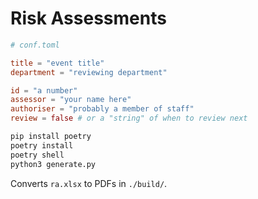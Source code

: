 # Risk Assessments

```toml
# conf.toml

title = "event title"
department = "reviewing department"

id = "a number"
assessor = "your name here"
authoriser = "probably a member of staff"
review = false # or a "string" of when to review next
```

```sh
pip install poetry
poetry install
poetry shell
python3 generate.py
```

Converts `ra.xlsx` to PDFs in `./build/`.
